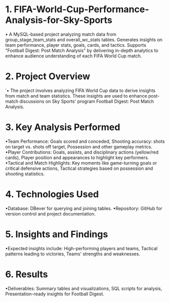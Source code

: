 # 1. FIFA-World-Cup-Performance-Analysis-for-Sky-Sports
 • A MySQL-based project analyzing match data from group_stage_team_stats and overall_wc_stats tables. Generates insights on team performance, player stats, goals, cards, 
   and tactics. Supports "Football Digest: Post Match Analysis" by delivering in-depth analytics to enhance audience understanding of each FIFA World Cup match.
# 2. Project Overview
̉ • The project involves analyzing FIFA World Cup data to derive insights from match and team statistics. These insights are used to enhance 
   post-match discussions on Sky Sports' program Football Digest: Post Match Analysis.
# 3. Key Analysis Performed
 •Team Performance: Goals scored and conceded, Shooting accuracy: shots on target vs. shots off target, Possession and other gameplay metrics.
 •Player Contributions: Goals, assists, and disciplinary actions (yellow/red cards), Player position and appearances to highlight key performers.
 •Tactical and Match Highlights: Key moments like game-turning goals or critical defensive actions, Tactical strategies based on possession and shooting statistics.
# 4. Technologies Used
 •Database: DBever for querying and joining tables.
 •Repository: GitHub for version control and project documentation.
# 5. Insights and Findings
 •Expected insights include: High-performing players and teams, Tactical patterns leading to victories, Teams' strengths and weaknesses.
# 6. Results
 •Deliverables: Summary tables and visualizations, SQL scripts for analysis, Presentation-ready insights for Football Digest.

